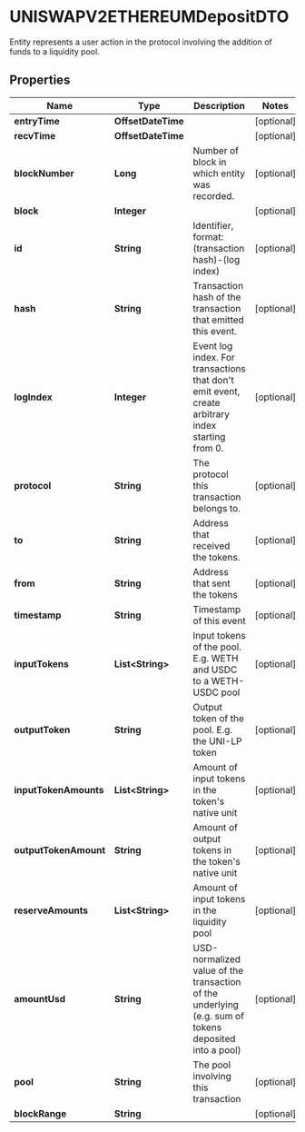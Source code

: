 

# UNISWAPV2ETHEREUMDepositDTO

Entity represents a user action in the protocol involving the addition of funds to a liquidity pool.

## Properties

| Name | Type | Description | Notes |
|------------ | ------------- | ------------- | -------------|
|**entryTime** | **OffsetDateTime** |  |  [optional] |
|**recvTime** | **OffsetDateTime** |  |  [optional] |
|**blockNumber** | **Long** | Number of block in which entity was recorded. |  [optional] |
|**block** | **Integer** |  |  [optional] |
|**id** | **String** | Identifier, format: (transaction hash)-(log index) |  [optional] |
|**hash** | **String** | Transaction hash of the transaction that emitted this event. |  [optional] |
|**logIndex** | **Integer** | Event log index. For transactions that don&#39;t emit event, create arbitrary index starting from 0. |  [optional] |
|**protocol** | **String** | The protocol this transaction belongs to. |  [optional] |
|**to** | **String** | Address that received the tokens. |  [optional] |
|**from** | **String** | Address that sent the tokens |  [optional] |
|**timestamp** | **String** | Timestamp of this event |  [optional] |
|**inputTokens** | **List&lt;String&gt;** | Input tokens of the pool. E.g. WETH and USDC to a WETH-USDC pool |  [optional] |
|**outputToken** | **String** | Output token of the pool. E.g. the UNI-LP token |  [optional] |
|**inputTokenAmounts** | **List&lt;String&gt;** | Amount of input tokens in the token&#39;s native unit |  [optional] |
|**outputTokenAmount** | **String** | Amount of output tokens in the token&#39;s native unit |  [optional] |
|**reserveAmounts** | **List&lt;String&gt;** | Amount of input tokens in the liquidity pool |  [optional] |
|**amountUsd** | **String** | USD-normalized value of the transaction of the underlying (e.g. sum of tokens deposited into a pool) |  [optional] |
|**pool** | **String** | The pool involving this transaction |  [optional] |
|**blockRange** | **String** |  |  [optional] |




